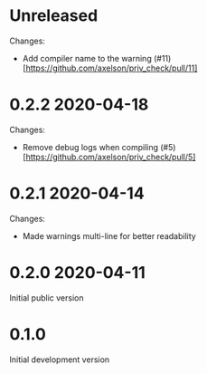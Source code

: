 # Unreleased

Changes:
* Add compiler name to the warning (#11)[https://github.com/axelson/priv_check/pull/11]

# 0.2.2 2020-04-18

Changes:
* Remove debug logs when compiling (#5)[https://github.com/axelson/priv_check/pull/5]

# 0.2.1 2020-04-14

Changes:
* Made warnings multi-line for better readability

# 0.2.0 2020-04-11

Initial public version

# 0.1.0

Initial development version
